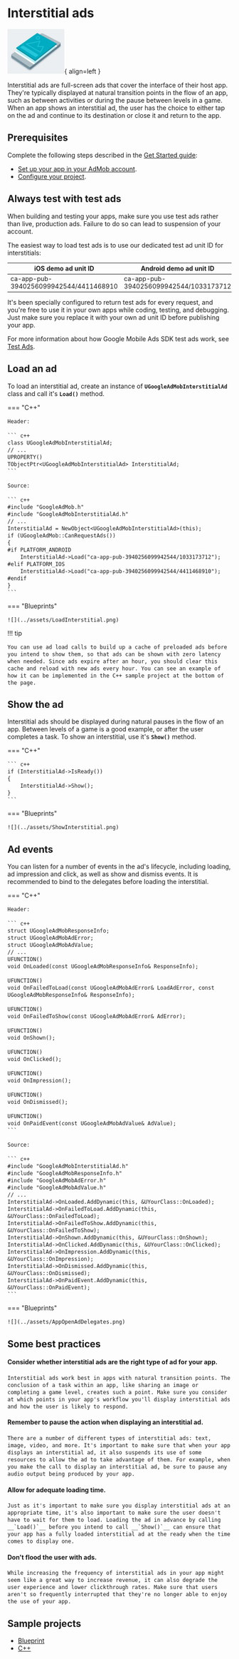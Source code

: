 # Interstitial ads

![](../assets/format-interstitial.png){ align=left }

Interstitial ads are full-screen ads that cover the interface of their host app. They're typically displayed at natural transition points in the flow of an app, such as between activities or during the pause between levels in a game. When an app shows an interstitial ad, the user has the choice to either tap on the ad and continue to its destination or close it and return to the app.

## Prerequisites

Complete the following steps described in the [Get Started guide](../index.md):

-   [Set up your app in your AdMob account](../index.md#set-up-your-app-in-your-admob-account).
-   [Configure your project](../index.md#configure-your-project).

## Always test with test ads

When building and testing your apps, make sure you use test ads rather than live, production ads. Failure to do so can lead to suspension of your account.

The easiest way to load test ads is to use our dedicated test ad unit ID for interstitials:

| iOS demo ad unit ID                    | Android demo ad unit ID                |
| -------------------------------------- | -------------------------------------- |
| ca-app-pub-3940256099942544/4411468910 | ca-app-pub-3940256099942544/1033173712 |

It's been specially configured to return test ads for every request, and you're free to use it in your own apps while coding, testing, and debugging. Just make sure you replace it with your own ad unit ID before publishing your app.

For more information about how Google Mobile Ads SDK test ads work, see [Test Ads](../enable-test-ads.md).

## Load an ad

To load an interstitial ad, create an instance of __`UGoogleAdMobInterstitialAd`__ class and call it's __`Load()`__ method.

=== "C++"

    Header:

    ``` c++
    class UGoogleAdMobInterstitialAd;
    // ...
    UPROPERTY()
    TObjectPtr<UGoogleAdMobInterstitialAd> InterstitialAd;
    ```

    Source:

    ``` c++
    #include "GoogleAdMob.h"
    #include "GoogleAdMobInterstitialAd.h"
    // ...
    InterstitialAd = NewObject<UGoogleAdMobInterstitialAd>(this);
    if (UGoogleAdMob::CanRequestAds())
    {
    #if PLATFORM_ANDROID
        InterstitialAd->Load("ca-app-pub-3940256099942544/1033173712");
    #elif PLATFORM_IOS
        InterstitialAd->Load("ca-app-pub-3940256099942544/4411468910");
    #endif
    }
    ```

=== "Blueprints"

    ![](../assets/LoadInterstitial.png)

!!! tip

    You can use ad load calls to build up a cache of preloaded ads before you intend to show them, so that ads can be shown with zero latency when needed. Since ads expire after an hour, you should clear this cache and reload with new ads every hour. You can see an example of how it can be implemented in the C++ sample project at the bottom of the page.

## Show the ad

Interstitial ads should be displayed during natural pauses in the flow of an app. Between levels of a game is a good example, or after the user completes a task. To show an interstitial, use it's __`Show()`__ method.

=== "C++"

    ``` c++
    if (InterstitialAd->IsReady())
    {
        InterstitialAd->Show();
    }
    ```

=== "Blueprints"

    ![](../assets/ShowInterstitial.png)

## Ad events

You can listen for a number of events in the ad's lifecycle, including loading, ad impression and click, as well as show and dismiss events. It is recommended to bind to the delegates before loading the interstitial.

=== "C++"

    Header:

    ``` c++
    struct UGoogleAdMobResponseInfo;
    struct UGoogleAdMobAdError;
    struct UGoogleAdMobAdValue;
    // ...
    UFUNCTION()
    void OnLoaded(const UGoogleAdMobResponseInfo& ResponseInfo);

    UFUNCTION()
    void OnFailedToLoad(const UGoogleAdMobAdError& LoadAdError, const UGoogleAdMobResponseInfo& ResponseInfo);

    UFUNCTION()
    void OnFailedToShow(const UGoogleAdMobAdError& AdError);

    UFUNCTION()
    void OnShown();

    UFUNCTION()
    void OnClicked();

    UFUNCTION()
    void OnImpression();

    UFUNCTION()
    void OnDismissed();

    UFUNCTION()
    void OnPaidEvent(const UGoogleAdMobAdValue& AdValue);
    ```

    Source:

    ``` c++
    #include "GoogleAdMobInterstitialAd.h"
    #include "GoogleAdMobResponseInfo.h"
    #include "GoogleAdMobAdError.h"
    #include "GoogleAdMobAdValue.h"
    // ...
    InterstitialAd->OnLoaded.AddDynamic(this, &UYourClass::OnLoaded);
    InterstitialAd->OnFailedToLoad.AddDynamic(this, &UYourClass::OnFailedToLoad);
    InterstitialAd->OnFailedToShow.AddDynamic(this, &UYourClass::OnFailedToShow);
    InterstitialAd->OnShown.AddDynamic(this, &UYourClass::OnShown);
    InterstitialAd->OnClicked.AddDynamic(this, &UYourClass::OnClicked);
    InterstitialAd->OnImpression.AddDynamic(this, &UYourClass::OnImpression);
    InterstitialAd->OnDismissed.AddDynamic(this, &UYourClass::OnDismissed);
    InterstitialAd->OnPaidEvent.AddDynamic(this, &UYourClass::OnPaidEvent);
    ```

=== "Blueprints"

    ![](../assets/AppOpenAdDelegates.png)

## Some best practices

#### Consider whether interstitial ads are the right type of ad for your app.

    Interstitial ads work best in apps with natural transition points. The conclusion of a task within an app, like sharing an image or completing a game level, creates such a point. Make sure you consider at which points in your app's workflow you'll display interstitial ads and how the user is likely to respond.

#### Remember to pause the action when displaying an interstitial ad.

    There are a number of different types of interstitial ads: text, image, video, and more. It's important to make sure that when your app displays an interstitial ad, it also suspends its use of some resources to allow the ad to take advantage of them. For example, when you make the call to display an interstitial ad, be sure to pause any audio output being produced by your app.

#### Allow for adequate loading time.

    Just as it's important to make sure you display interstitial ads at an appropriate time, it's also important to make sure the user doesn't have to wait for them to load. Loading the ad in advance by calling __`Load()`__ before you intend to call __`Show()`__ can ensure that your app has a fully loaded interstitial ad at the ready when the time comes to display one.

#### Don't flood the user with ads.

    While increasing the frequency of interstitial ads in your app might seem like a great way to increase revenue, it can also degrade the user experience and lower clickthrough rates. Make sure that users aren't so frequently interrupted that they're no longer able to enjoy the use of your app.

## Sample projects

- [Blueprint](https://deepinnothing.github.io/sample-projects/unreal-engine/google-admob/GoogleAdMobBP.zip)
- [C++](https://deepinnothing.github.io/sample-projects/unreal-engine/google-admob/GoogleAdMobCPP.zip) 